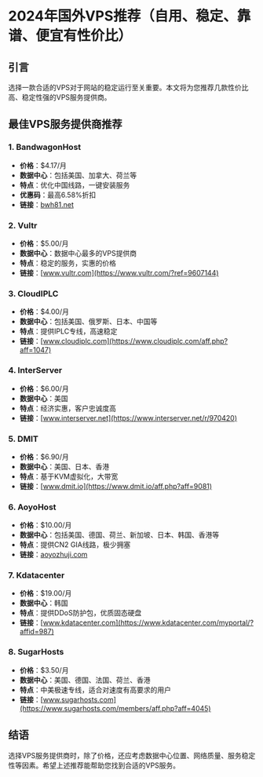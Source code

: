 # 2024年国外VPS推荐（自用、稳定、靠谱、便宜有性价比）
## 引言
选择一款合适的VPS对于网站的稳定运行至关重要。本文将为您推荐几款性价比高、稳定性强的VPS服务提供商。

## 最佳VPS服务提供商推荐

### 1. BandwagonHost
- **价格**：$4.17/月
- **数据中心**：包括美国、加拿大、荷兰等
- **特点**：优化中国线路，一键安装服务
- **优惠码**：最高6.58%折扣
- **链接**：[bwh81.net](https://bwh81.net/aff.php?aff=74585)

### 2. Vultr
- **价格**：$5.00/月
- **数据中心**：数据中心最多的VPS提供商
- **特点**：稳定的服务，实惠的价格
- **链接**：[www.vultr.com](https://www.vultr.com/?ref=9607144)

### 3. CloudIPLC
- **价格**：$4.00/月
- **数据中心**：包括美国、俄罗斯、日本、中国等
- **特点**：提供IPLC专线，高速稳定
- **链接**：[www.cloudiplc.com](https://www.cloudiplc.com/aff.php?aff=1047)

### 4. InterServer
- **价格**：$6.00/月
- **数据中心**：美国
- **特点**：经济实惠，客户忠诚度高
- **链接**：[www.interserver.net](https://www.interserver.net/r/970420)

### 5. DMIT
- **价格**：$6.90/月
- **数据中心**：美国、日本、香港
- **特点**：基于KVM虚拟化，大带宽
- **链接**：[www.dmit.io](https://www.dmit.io/aff.php?aff=9081)

### 6. AoyoHost
- **价格**：$10.00/月
- **数据中心**：包括美国、德国、荷兰、新加坡、日本、韩国、香港等
- **特点**：提供CN2 GIA线路，极少拥塞
- **链接**：[aoyozhuji.com](https://my.aoyozhuji.com/page.aspx?c=referral&u=54952)

### 7. Kdatacenter
- **价格**：$19.00/月
- **数据中心**：韩国
- **特点**：提供DDoS防护包，优质固态硬盘
- **链接**：[www.kdatacenter.com](https://www.kdatacenter.com/myportal/?affid=987)

### 8. SugarHosts
- **价格**：$3.50/月
- **数据中心**：美国、德国、法国、荷兰、香港
- **特点**：中美极速专线，适合对速度有高要求的用户
- **链接**：[www.sugarhosts.com](https://www.sugarhosts.com/members/aff.php?aff=4045)

## 结语
选择VPS服务提供商时，除了价格，还应考虑数据中心位置、网络质量、服务稳定性等因素。希望上述推荐能帮助您找到合适的VPS服务。
